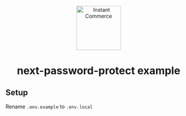 <p align="center">
  <a href="https://instantcommerce.io/" target="_blank" align="center">
    <img src="https://avatars.githubusercontent.com/u/93975473" alt="Instant Commerce" width="120">
  </a>
  <h1 align="center">next-password-protect example</h1>
</p>

## Setup

Rename `.env.example` to `.env.local`
